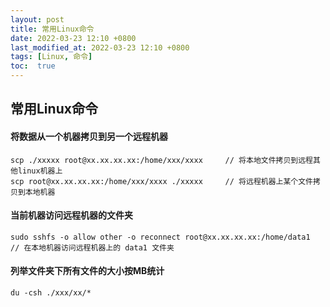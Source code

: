 ```yaml
---
layout: post
title: 常用Linux命令
date: 2022-03-23 12:10 +0800
last_modified_at: 2022-03-23 12:10 +0800
tags: [Linux, 命令]
toc:  true
---
```


## 常用Linux命令

#### 将数据从一个机器拷贝到另一个远程机器
```
scp ./xxxxx root@xx.xx.xx.xx:/home/xxx/xxxx     // 将本地文件拷贝到远程其他linux机器上
scp root@xx.xx.xx.xx:/home/xxx/xxxx ./xxxxx     // 将远程机器上某个文件拷贝到本地机器
```

#### 当前机器访问远程机器的文件夹

```
sudo sshfs -o allow other -o reconnect root@xx.xx.xx.xx:/home/data1
// 在本地机器访问远程机器上的 data1 文件夹
```

#### 列举文件夹下所有文件的大小按MB统计
```
du -csh ./xxx/xx/*
```